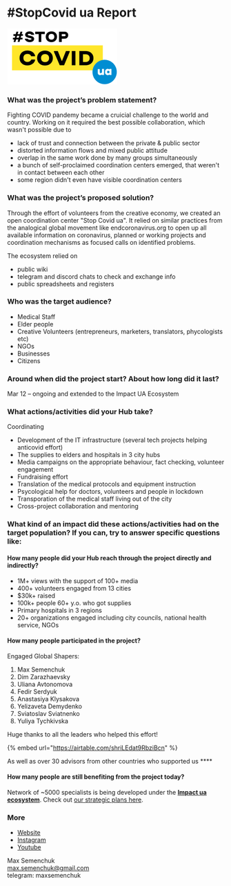# \#StopCovid ua Report

![](../../.gitbook/assets/group-2-4-.png)

### What was the project’s problem statement?

Fighting COVID pandemy became a cruicial challenge to the world and country. Working on it required the best possible collaboration, which wasn't possible due to

* lack of trust and connection between the private & public sector
* distorted information flows and mixed public attitude
* overlap in the same work done by many groups simultaneously 
* a bunch of self-proclaimed coordination centers emerged, that weren't in contact between each other
* some region didn't even have visible coordination centers

### What was the project’s proposed solution?

Through the effort of volunteers from the creative economy, we created an open coordination center "Stop Covid ua". It relied on similar practices from the analogical global movement like endcoronavirus.org to open up all available information on coronavirus, planned or working projects and coordination mechanisms as focused calls on identified problems.

The ecosystem relied on

* public wiki
* telegram and discord chats to check and exchange info
* public spreadsheets and registers 

### Who was the target audience?

* Medical Staff
* Elder people
* Creative Volunteers \(entrepreneurs, marketers, translators, phycologists etc\)
* NGOs
* Businesses
* Citizens

### Around when did the project start? About how long did it last?

Mar 12 – ongoing and extended to the Impact UA Ecosystem

### What actions/activities did your Hub take?

Coordinating

* Development of the IT infrastructure \(several tech projects helping anticovid effort\)
* The supplies to elders and hospitals in 3 city hubs
* Media campaigns on the appropriate behaviour, fact checking, volunteer engagement
* Fundraising effort 
* Translation of the medical protocols and equipment instruction
* Psycological help for doctors, volunteers and people in lockdown
* Transporation of the medical staff living out of the city
* Cross-project collaboration and mentoring

### What kind of an impact did these actions/activities had on the target population? If you can, try to answer specific questions like:

#### How many people did your Hub reach through the project directly and indirectly?

* 1M+ views with the support of 100+ media
* 400+ volunteers engaged from 13 cities
* $30k+ raised
* 100k+ people 60+ y.o. who got supplies
* Primary hospitals in 3 regions
* 20+ organizations engaged including city councils, national health service, NGOs

#### How many people participated in the project?

Engaged Global Shapers:

1. Max Semenchuk
2. Dim Zarazhaevsky
3. Uliana Avtonomova
4. Fedir Serdyuk
5. Anastasiya Klysakova
6. Yelizaveta Demydenko
7. Sviatoslav Sviatnenko
8. Yuliya Tychkivska

Huge thanks to all the leaders who helped this effort!

{% embed url="https://airtable.com/shriLEdat9RbziBcn" %}

As well as over 30 advisors from other countries who supported us ****

#### How many people are still benefiting from the project today?

Network of ~5000 specialists is being developed under the [**Impact ua ecosystem**](https://impactua.org/). Check out [our strategic plans here](./).

### More

* [Website](https://stopcovid.org.ua/)
* [Instagram](https://www.instagram.com/stopcovidua/)
* [Youtube](https://www.youtube.com/channel/UC2wd337MNQZCrJ0NST544OA)

Max Semenchuk  
max.semenchuk@gmail.com  
telegram: maxsemenchuk

